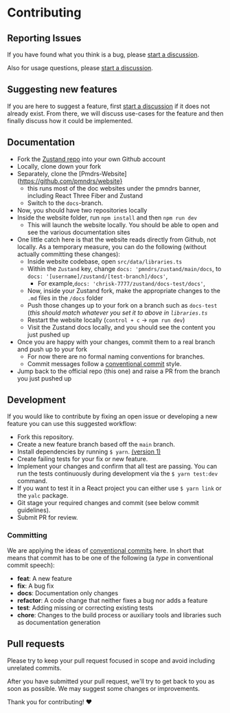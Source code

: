 # Contributing

## Reporting Issues

If you have found what you think is a bug, please [start a discussion](https://github.com/pmndrs/zustand/discussions/new).

Also for usage questions, please [start a discussion](https://github.com/pmndrs/zustand/discussions/new).

## Suggesting new features

If you are here to suggest a feature, first [start a discussion](https://github.com/pmndrs/zustand/discussions/new) if it does not already exist. From there, we will discuss use-cases for the feature and then finally discuss how it could be implemented.

## Documentation

- Fork the [Zustand repo](https://github.com/pmndrs/zustand/) into your own Github account
- Locally, clone down your fork
- Separately, clone the [Pmdrs-Website](https://github.com/pmndrs/website}
  - this runs most of the doc websites under the pmndrs banner, including React Three Fiber and Zustand
  - Switch to the `docs`-branch.
- Now, you should have two repositories locally
- Inside the website folder, run `npm install` and then `npm run dev`
  - This will launch the website locally. You should be able to open and see the various documentation sites
- One little catch here is that the website reads directly from Github, not locally. As a temporary measure, you can do the following (without actually committing these changes):
  - Inside website codebase, open `src/data/libraries.ts`
  - Within the `Zustand` key, change `docs: 'pmndrs/zustand/main/docs`, to `docs: '[username]/zustand/[test-branch]/docs'`,
    - For example,`docs: 'chrisk-7777/zustand/docs-test/docs'`,
  - Now, inside your Zustand fork, make the appropriate changes to the `.md` files in the `/docs` folder
  - Push those changes up to your fork on a branch such as `docs-test` (_this should match whatever you set it to above in `libraries.ts`_
  - Restart the website locally (`control + c` -> `npm run dev`)
  - Visit the Zustand docs locally, and you should see the content you just pushed up
- Once you are happy with your changes, commit them to a real branch and push up to your fork
  - For now there are no formal naming conventions for branches.
  - Commit messages follow a [conventional commit](#committing) style.
- Jump back to the official repo (this one) and raise a PR from the branch you just pushed up

## Development

If you would like to contribute by fixing an open issue or developing a new feature you can use this suggested workflow:

- Fork this repository.
- Create a new feature branch based off the `main` branch.
- Install dependencies by running `$ yarn`. [(version 1)](https://classic.yarnpkg.com/lang/en/docs/install)
- Create failing tests for your fix or new feature.
- Implement your changes and confirm that all test are passing. You can run the tests continuously during development via the `$ yarn test:dev` command.
- If you want to test it in a React project you can either use `$ yarn link` or the `yalc` package.
- Git stage your required changes and commit (see below commit guidelines).
- Submit PR for review.

### Committing

We are applying the ideas of [conventional commits](https://www.conventionalcommits.org/en/v1.0.0/) here. In short that means that commit has to be one of the following (a _type_ in conventional commit speech):

- **feat**: A new feature
- **fix**: A bug fix
- **docs**: Documentation only changes
- **refactor**: A code change that neither fixes a bug nor adds a feature
- **test**: Adding missing or correcting existing tests
- **chore**: Changes to the build process or auxiliary tools and libraries such as documentation
  generation

## Pull requests

Please try to keep your pull request focused in scope and avoid including unrelated commits.

After you have submitted your pull request, we'll try to get back to you as soon as possible. We may suggest some changes or improvements.

Thank you for contributing! :heart:
